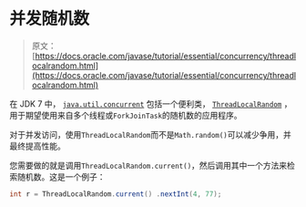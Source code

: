 # 并发随机数

> 原文： [https://docs.oracle.com/javase/tutorial/essential/concurrency/threadlocalrandom.html](https://docs.oracle.com/javase/tutorial/essential/concurrency/threadlocalrandom.html)

在 JDK 7 中， [`java.util.concurrent`](https://docs.oracle.com/javase/8/docs/api/java/util/concurrent/package-summary.html) 包括一个便利类， [`ThreadLocalRandom`](https://docs.oracle.com/javase/8/docs/api/java/util/concurrent/ThreadLocalRandom.html) ，用于期望使用来自多个线程或`ForkJoinTask`的随机数的应用程序。

对于并发访问，使用`ThreadLocalRandom`而不是`Math.random()`可以减少争用，并最终提高性能。

您需要做的就是调用`ThreadLocalRandom.current()`，然后调用其中一个方法来检索随机数。这是一个例子：

```java
int r = ThreadLocalRandom.current() .nextInt(4, 77);
```